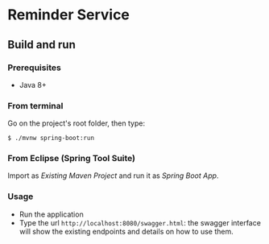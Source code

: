 # Reminder Service

## Build and run

### Prerequisites

- Java 8+

### From terminal

Go on the project's root folder, then type:

    $ ./mvnw spring-boot:run

### From Eclipse (Spring Tool Suite)

Import as *Existing Maven Project* and run it as *Spring Boot App*.

### Usage

- Run the application
- Type the url `http://localhost:8080/swagger.html`: the swagger interface will show the existing endpoints and details on how to use them.
